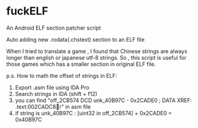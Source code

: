 # fuckELF
An Android ELF section patcher script

Auto adding new .rodata(.chstext) section to an ELF file

When I tried to translate a game , I found that Chinese strings are always longer than english or japanese utf-8 strings.
So , this script is useful for those games which has a smaller section in original ELF file.

p.s.
How to math the offset of strings in ELF:

1. Export .asm file using IDA Pro
2. Search strings in IDA (shift + f12)
3. you can find "off_2CB574	DCD unk_40B97C - 0x2CADE0 ; DATA XREF: .text:002CADC8r" in asm file
4. if string is unk_40B97C : 
      [uint32 in off_2CB574] + 0x2CADE0 = 0x40B97C



